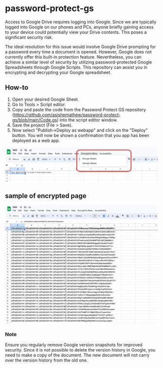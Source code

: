 # password-protect-gs

Access to Google Drive requires logging into Google. Since we are typically logged into Google on our phones and PCs, anyone briefly gaining access to your device could potentially view your Drive contents. This poses a significant security risk.

The ideal resolution for this issue would involve Google Drive prompting for a password every time a document is opened. However, Google does not currently offer this built-in protection feature. Nevertheless, you can achieve a similar level of security by utilizing password-protected Google Spreadsheets through Google Scripts. This repository can assist you in encrypting and decrypting your Google spreadsheet.

## How-to

1. Open your desired Google Sheet.
2. Go to Tools > Script editor.
3. Copy and paste the code from the Password Protect GS repository (https://github.com/asishpmathew/password-protect-gs/blob/main/Code.gs) into the script editor window.
4. Save the project (File > Save).
5. Now select "Publish->Deploy as webapp" and click on the "Deploy" button. You will now be shown a confirmation that you app has been deployed as a web app.

![how-to](https://github.com/asishpmathew/password-protect-gs/blob/main/test-pic.png)

## sample of encrypted page

![how-to](https://github.com/asishpmathew/password-protect-gs/blob/main/sample-encrypted.png)

### Note

Ensure you regularly remove Google version snapshots for improved security. Since it is not possible to delete the version history in Google, you need to make a copy of the document. The new document will not carry over the version history from the old one.
